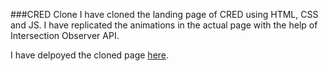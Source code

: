 ###CRED Clone
I have cloned the landing page of CRED using HTML, CSS and JS. I have replicated the animations in the actual page with the help of Intersection Observer API.

I have delpoyed the cloned page [here](https://cred-responsive-three.vercel.app/).
